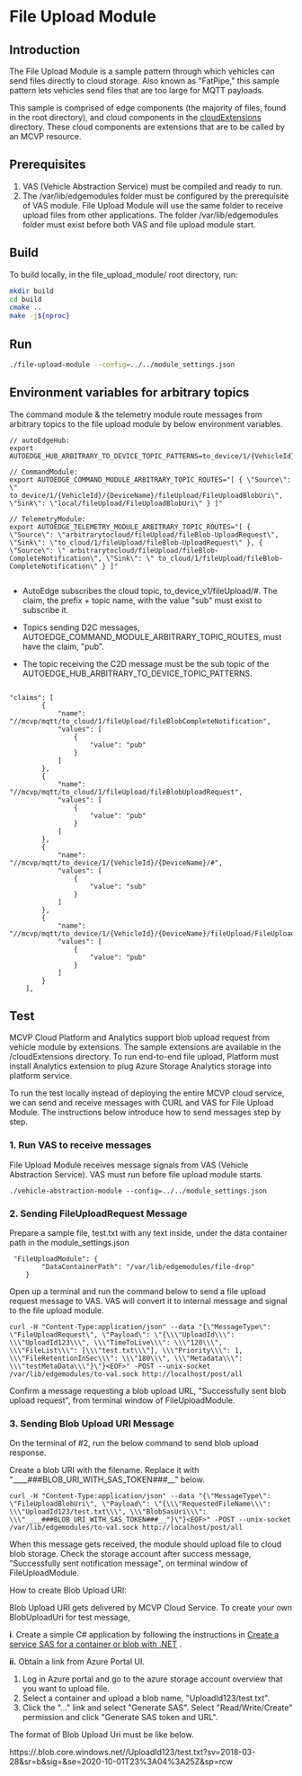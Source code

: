 # File Upload Module

## Introduction
The File Upload Module is a sample pattern through which vehicles can send files directly to cloud storage. Also known as "FatPipe," this sample pattern lets vehicles send files that are too large for MQTT payloads. 

This sample is comprised of edge components (the majority of files, found in the root directory), and cloud components in the [cloudExtensions](./cloudExtensions/) directory. These cloud components are extensions that are to be called by an MCVP resource.

## Prerequisites
1. VAS (Vehicle Abstraction Service) must be compiled and ready to run.
2. The /var/lib/edgemodules folder must be configured by the prerequisite of VAS module. File Upload Module will use the same folder to receive upload files from other applications. The folder /var/lib/edgemodules folder must exist before both VAS and file upload module start. 



## Build
To build locally, in the file_upload_module/ root directory, run:
```sh
mkdir build
cd build
cmake ..
make -j${nproc}
```



## Run
```sh
./file-upload-module --config=../../module_settings.json
```



## Environment variables for arbitrary topics

The command module & the telemetry module route messages from arbitrary topics to the file upload module by below environment variables.

```
// autoEdgeHub:
export AUTOEDGE_HUB_ARBITRARY_TO_DEVICE_TOPIC_PATTERNS=to_device/1/{VehicleId}/{DeviceName}/#

// CommandModule:
export AUTOEDGE_COMMAND_MODULE_ARBITRARY_TOPIC_ROUTES="[ { \"Source\": \" to_device/1/{VehicleId}/{DeviceName}/fileUpload/FileUploadBlobUri\", \"Sink\": \"local/fileUpload/FileUploadBlobUri\" } ]"

// TelemetryModule:
export AUTOEDGE_TELEMETRY_MODULE_ARBITRARY_TOPIC_ROUTES="[ { \"Source\": \"arbitrarytocloud/fileUpload/fileBlob-UploadRequest\", \"Sink\": \"to_cloud/1/fileUpload/fileBlob-UploadRequest\" }, { \"Source\": \" arbitrarytocloud/fileUpload/fileBlob-CompleteNotification\", \"Sink\": \" to_cloud/1/fileUpload/fileBlob-CompleteNotification\" } ]"


```



* AutoEdge subscribes the cloud topic, to_device_v1/fileUpload/#. The claim, the prefix + topic name, with the value "sub" must exist to subscribe it.

* Topics sending D2C messages, AUTOEDGE_COMMAND_MODULE_ARBITRARY_TOPIC_ROUTES, must have the claim, "pub".
* The topic receiving the C2D message must be the sub topic of the AUTOEDGE_HUB_ARBITRARY_TO_DEVICE_TOPIC_PATTERNS. 

```

"claims": [
        {
            "name": "//mcvp/mqtt/to_cloud/1/fileUpload/fileBlobCompleteNotification",
            "values": [
                {
                    "value": "pub"
                }
            ]
        },
        {
            "name": "//mcvp/mqtt/to_cloud/1/fileUpload/fileBlobUploadRequest",
            "values": [
                {
                    "value": "pub"
                }
            ]
        },
        {
            "name": "//mcvp/mqtt/to_device/1/{VehicleId}/{DeviceName}/#",
            "values": [
                {
                    "value": "sub"
                }
            ]
        },
        {
            "name": "//mcvp/mqtt/to_device/1/{VehicleId}/{DeviceName}/fileUpload/FileUploadBlobUri",
            "values": [
                {
                    "value": "pub"
                }
            ]
        }
    ],

```



## Test

MCVP Cloud Platform and Analytics support blob upload request from vehicle module by extensions. The sample extensions are available in the /cloudExtensions directory. To run end-to-end file upload, Platform must install Analytics extension to plug Azure Storage Analytics storage into platform service.

To run the test locally instead of deploying the entire MCVP cloud service, we can send and receive messages with CURL and VAS for File Upload Module. The instructions below introduce how to send messages step by step.

### 1. Run VAS to receive messages

File Upload Module receives message signals from VAS (Vehicle Abstraction Service). VAS must run before file upload module starts. 

```
./vehicle-abstraction-module --config=../../module_settings.json
```

### 2. Sending FileUploadRequest Message

Prepare a sample file, test.txt with any text inside, under the data container path in the module_settings.json

```
 "FileUploadModule": {
        "DataContainerPath": "/var/lib/edgemodules/file-drop"
    }
```

Open up a terminal and run the command below to send a file upload request message to VAS. VAS will convert it to internal message and signal to the file upload module. 

```
curl -H "Content-Type:application/json" --data "{\"MessageType\": \"FileUploadRequest\", \"Payload\": \"{\\\"UploadId\\\": \\\"UploadId123\\\", \\\"TimeToLive\\\": \\\"120\\\", \\\"FileList\\\": [\\\"test.txt\\\"], \\\"Priority\\\": 1, \\\"FileRetentionInSec\\\": \\\"180\\\", \\\"Metadata\\\": \\\"testMetaData\\\"}\"}<EOF>" -POST --unix-socket /var/lib/edgemodules/to-val.sock http://localhost/post/all 
```
Confirm a message requesting a blob upload URL, "Successfully sent blob upload request", from terminal window of FileUploadModule.



### 3. Sending Blob Upload URI Message 

On the terminal of #2, run the below command to send blob upload response. 

Create a blob URI with the filename. Replace it with "____###BLOB_URI_WITH_SAS_TOKEN###__" below. 

```
curl -H "Content-Type:application/json" --data "{\"MessageType\": \"FileUploadBlobUri\", \"Payload\": \"{\\\"RequestedFileName\\\": \\\"UploadId123/test.txt\\\", \\\"BlobSasUri\\\": \\\"____###BLOB_URI_WITH_SAS_TOKEN###__"}\"}<EOF>" -POST --unix-socket /var/lib/edgemodules/to-val.sock http://localhost/post/all 

```

When this message gets received, the module should upload file to cloud blob storage. Check the storage account after success message, "Successfully sent notification message", on terminal window of FileUploadModule.

How to create Blob Upload URI: 

Blob Upload URI gets delivered by MCVP Cloud Service. To create your own BlobUploadUri for test message, 

**i**. Create a simple C# application by following the instructions in [Create a service SAS for a container or blob with .NET](https://docs.microsoft.com/en-us/azure/storage/blobs/storage-blob-service-sas-create-dotnet?tabs=dotnet) .

**ii.** Obtain a link from Azure Portal UI.

1. Log in Azure portal and go to the azure storage account overview that you want to upload file.
2. Select a container and upload a blob name, "UploadId123/test.txt".
3. Click the "..." link and select "Generate SAS". Select "Read/Write/Create" permission and click "Generate SAS token and URL".

The format of Blob Upload Uri must be like below.

https://<StorageAccountName>.blob.core.windows.net/<UploadContainer>/UploadId123/test.txt?sv=2018-03-28&sr=b&sig=<SecretKeyCreateByAzurePoral>&se=2020-10-01T23%3A04%3A25Z&sp=rcw

